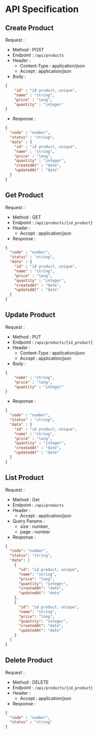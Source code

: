 # API Specification

## Create Product

Request :
- Method : POST
- Endpoint : `/api/products`
- Header :
  - Content-Type : application/json
  - Accept : application/json
- Body :

```json
{
    "id" : "id product, unique",
    "name" : "string",
    "price" : "long",
    "quantity" : "integer"
}
```

- Response :

```json
{
  "code" : "number",
  "status" : "string",
  "data" : {
    "id" : "id product, unique",
    "name" : "string",
    "price" : "long",
    "quantity" : "integer",
    "createdAt" : "date",
    "updatedAt" : "date"
  }
}
```

## Get Product

Request :
- Method : GET
- Endpoint : `/api/products/{id_product}`
- Header :
    - Accept : application/json
- Response :

```json
{
  "code" : "number",
  "status" : "string",
  "data" : {
    "id" : "id product, unique",
    "name" : "string",
    "price" : "long",
    "quantity" : "integer",
    "createdAt" : "date",
    "updatedAt" : "date"
  }
}
```

## Update Product

Request :
- Method : PUT
- Endpoint : `/api/products/{id_product}`
- Header :
    - Content-Type : application/json
    - Accept : application/json
- Body :

```json
{
    "name" : "string",
    "price" : "long",
    "quantity" : "integer"
}
```

- Response :

```json
{
  "code" : "number",
  "status" : "string",
  "data" : {
    "id" : "id product, unique",
    "name" : "string",
    "price" : "long",
    "quantity" : "integer",
    "createdAt" : "date",
    "updatedAt" : "date"
  }
}
```

## List Product

Request :
- Method : Get
- Endpoint : `/api/products`
- Header :
    - Accept : application/json
- Query Params :
  - size : number,
  - page : number
- Response :

```json
{
  "code": "number",
  "status": "string",
  "data": [
    {
      "id": "id product, unique",
      "name": "string",
      "price": "long",
      "quantity": "integer",
      "createdAt": "date",
      "updatedAt": "date"
    },
    {
      "id": "id product, unique",
      "name": "string",
      "price": "long",
      "quantity": "integer",
      "createdAt": "date",
      "updatedAt": "date"
    }
  ]
}

```
## Delete Product

Request :
- Method : DELETE
- Endpoint : `/api/products/{id_product}`
- Header :
    - Accept : application/json
- Response :

```json
{
  "code" : "number",
  "status" : "string"
}

```